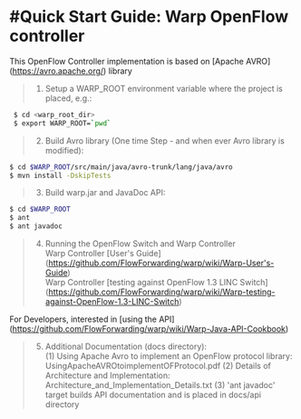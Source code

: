 #Quick Start Guide: Warp OpenFlow controller
====================================

This OpenFlow Controller implementation is based on [Apache AVRO] (https://avro.apache.org/) library

>1. Setup a WARP_ROOT environment variable where the project is placed, e.g.:
```bash
 $ cd <warp_root_dir>
 $ export WARP_ROOT=`pwd`
```

>2. Build Avro library (One time Step - and when ever Avro library is modified):
 ```bash
 $ cd $WARP_ROOT/src/main/java/avro-trunk/lang/java/avro
 $ mvn install -DskipTests
 ```

>3. Build warp.jar and JavaDoc API:
 ```bash
 $ cd $WARP_ROOT
 $ ant
 $ ant javadoc
 ```

>4. Running the OpenFlow Switch and Warp Controller<br/>
   Warp Controller [User's Guide] (https://github.com/FlowForwarding/warp/wiki/Warp-User's-Guide)<br/>
   Warp Controller [testing against OpenFlow 1.3 LINC Switch] (https://github.com/FlowForwarding/warp/wiki/Warp-testing-against-OpenFlow-1.3-LINC-Switch)

   For Developers, interested in [using the API] (https://github.com/FlowForwarding/warp/wiki/Warp-Java-API-Cookbook)

>5. Additional Documentation (docs directory):<br/>
     (1) Using Apache Avro to implement an OpenFlow protocol library: UsingApacheAVROtoimplementOFProtocol.pdf
     (2) Details of Architecture and Implementation: Architecture_and_Implementation_Details.txt
     (3) 'ant javadoc' target builds API documentation and is placed in docs/api directory
